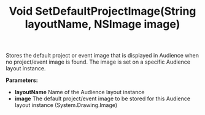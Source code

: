 ﻿---
uid: crmscript_ref_NSAudienceAgent_SetDefaultProjectImage
title: Void SetDefaultProjectImage(String layoutName, NSImage image)
intellisense: NSAudienceAgent.SetDefaultProjectImage
keywords: NSAudienceAgent, SetDefaultProjectImage
so.topic: reference
---

Stores the default project or event image that is displayed in Audience when no project/event image is found. The image is set on a specific Audience layout instance.

**Parameters:**
 - **layoutName** Name of the Audience layout instance
 - **image** The default project/event image to be stored for this Audience layout instance (System.Drawing.Image)
